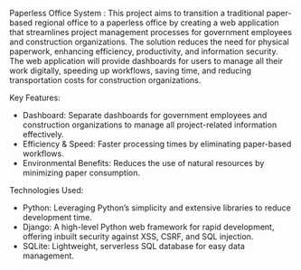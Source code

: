 Paperless Office System : 
This project aims to transition a traditional paper-based regional office to a paperless office by creating a web application that streamlines project management processes for government employees and construction organizations. The solution reduces the need for physical paperwork, enhancing efficiency, productivity, and information security. The web application will provide dashboards for users to manage all their work digitally, speeding up workflows, saving time, and reducing transportation costs for construction organizations.

Key Features:
* Dashboard: Separate dashboards for government employees and construction organizations to manage all project-related information effectively.
* Efficiency & Speed: Faster processing times by eliminating paper-based workflows.
* Environmental Benefits: Reduces the use of natural resources by minimizing paper consumption.

Technologies Used:
* Python: Leveraging Python’s simplicity and extensive libraries to reduce development time.
* Django: A high-level Python web framework for rapid development, offering inbuilt security against XSS, CSRF, and SQL injection.
* SQLite: Lightweight, serverless SQL database for easy data management.  
